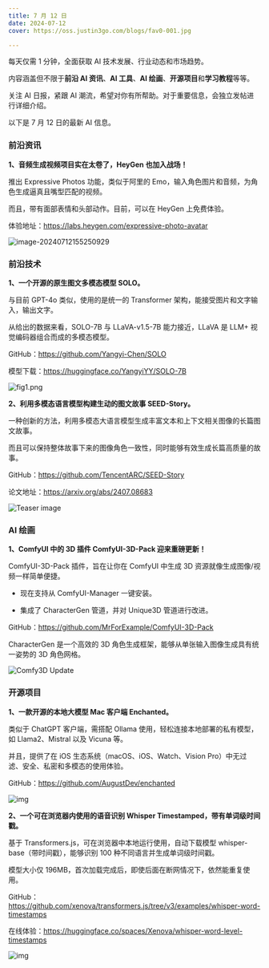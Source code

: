 ```yaml
---
title: 7 月 12 日
date: 2024-07-12
cover: https://oss.justin3go.com/blogs/fav0-001.jpg

---
```


每天仅需 1 分钟，全面获取 AI 技术发展、行业动态和市场趋势。

内容涵盖但不限于**前沿 AI 资讯**、**AI 工具**、**AI 绘画**、**开源项目**和**学习教程**等等。

关注 AI 日报，紧跟 AI 潮流，希望对你有所帮助。对于重要信息，会独立发帖进行详细介绍。

以下是 7 月 12 日的最新 AI 信息。

### 前沿资讯

**1、音频生成视频项目实在太卷了，HeyGen 也加入战场！**

推出 Expressive Photos 功能，类似于阿里的 Emo，输入角色图片和音频，为角色生成逼真且嘴型匹配的视频。

而且，带有面部表情和头部动作。目前，可以在 HeyGen 上免费体验。

体验地址：https://labs.heygen.com/expressive-photo-avatar

![image-20240712155250929](https://cdn.jsdelivr.net/gh/freelander/oss@master/ai-daily/2024-07-12/image-20240712155250929.png)



### 前沿技术

**1、一个开源的原生图文多模态模型 SOLO。**

与目前 GPT-4o 类似，使用的是统一的 Transformer 架构，能接受图片和文字输入，输出文字。

从给出的数据来看，SOLO-7B 与 LLaVA-v1.5-7B 能力接近，LLaVA 是 LLM+ 视觉编码器组合而成的多模态模型。

GitHub：https://github.com/Yangyi-Chen/SOLO

模型下载：https://huggingface.co/YangyiYY/SOLO-7B

![fig1.png](https://cdn.jsdelivr.net/gh/freelander/oss@master/ai-daily/2024-07-12/fig1.png)

**2、利用多模态语言模型构建生动的图文故事 SEED-Story。**

一种创新的方法，利用多模态大语言模型生成丰富文本和上下文相关图像的长篇图文故事。

而且可以保持整体故事下来的图像角色一致性，同时能够有效生成长篇高质量的故事。

GitHub：https://github.com/TencentARC/SEED-Story

论文地址：https://arxiv.org/abs/2407.08683

![Teaser image](https://cdn.jsdelivr.net/gh/freelander/oss@master/ai-daily/2024-07-12/teaser.jpg)



### AI 绘画

**1、ComfyUI 中的 3D 插件 ComfyUI-3D-Pack 迎来重磅更新！**

ComfyUI-3D-Pack 插件，旨在让你在 ComfyUI 中生成 3D 资源就像生成图像/视频一样简单便捷。

- 现在支持从 ComfyUI-Manager 一键安装。

- 集成了 CharacterGen 管道，并对 Unique3D 管道进行改进。

GitHub：https://github.com/MrForExample/ComfyUI-3D-Pack

CharacterGen 是一个高效的 3D 角色生成框架，能够从单张输入图像生成具有统一姿势的 3D 角色网格。

![Comfy3D Update](https://cdn.jsdelivr.net/gh/freelander/oss@master/ai-daily/2024-07-12/Comfy3D%20Update.gif)



### 开源项目

**1、一款开源的本地大模型 Mac 客户端 Enchanted。**

类似于 ChatGPT 客户端，需搭配 Ollama 使用，轻松连接本地部署的私有模型，如 Llama2、Mistral 以及 Vicuna 等。

并且，提供了在 iOS 生态系统（macOS、iOS、Watch、Vision Pro）中无过滤、安全、私密和多模态的使用体验。

GitHub：https://github.com/AugustDev/enchanted

![img](https://cdn.jsdelivr.net/gh/freelander/oss@master/ai-daily/2024-07-12/1&e=1725119999&s=mtvyvvtvyyyj&token=kIxbL07-8jAj8w1n4s9zv64FuZZNEATmlU_Vm6zD:6YSEy-HluS2NcnEIp5mJQa6iOU0=.png)



**2、一个可在浏览器内使用的语音识别 Whisper Timestamped，带有单词级时间戳。**

基于 Transformers.js，可在浏览器中本地运行使用，自动下载模型 whisper-base（带时间戳），能够识别 100 种不同语言并生成单词级时间戳。

模型大小仅 196MB，首次加载完成后，即使后面在断网情况下，依然能重复使用。

GitHub：https://github.com/xenova/transformers.js/tree/v3/examples/whisper-word-timestamps

在线体验：https://huggingface.co/spaces/Xenova/whisper-word-level-timestamps

![img](https://cdn.jsdelivr.net/gh/freelander/oss@master/ai-daily/2024-07-12/1&e=1725119999&s=mtvyvvtvyyyj&token=kIxbL07-8jAj8w1n4s9zv64FuZZNEATmlU_Vm6zD:omFKQKHjOsCi6DqphIa_86Ke_vw=.png)

